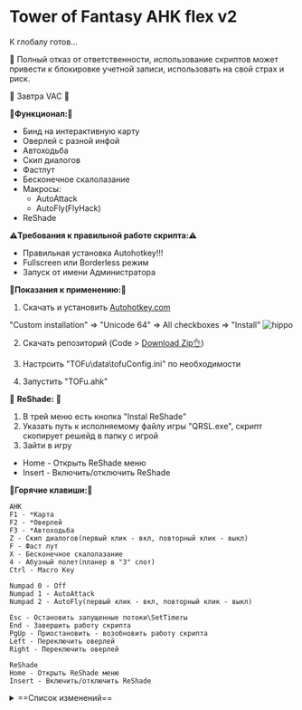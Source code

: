 # Tower of Fantasy AHK flex v2
К глобалу готов...

🙏 Полный отказ от ответственности, использование скриптов может привести к блокировке учетной записи, использовать на свой страх и риск.

🙈 Завтра VAC 🙉

__🚀Функционал:🚀__

- Бинд на интерактивную карту
- Оверлей с разной инфой
- Автоходьба
- Скип диалогов
- Фастлут
- Бесконечное скалолазание
- Макросы:
  + AutoAttack
  + AutoFly(FlyHack)
- ReShade

__⚠️Требования к правильной работе скрипта:⚠️__

- Правильная установка Autohotkey!!! 
- Fullscreen или Borderless режим
- Запуск от имени Администратора

:memo:__Показания к применению:__:memo:

1. Скачать и установить [Autohotkey.com](https://www.autohotkey.com/download/ahk-install.exe)

  "Custom installation" => "Unicode 64" => All checkboxes => "Install"
![hippo](https://media.giphy.com/media/LerrohpjasApOHH9G1/giphy.gif)

2. Скачать репозиторий (Code > [Download Zip👌](https://github.com/Kramar1337/Tower-of-Fantasy-AHK-flex/archive/main.zip))

3. Настроить "TOFu\data\tofuConfig.ini" по необходимости

3. Запустить "TOFu.ahk"

🌈 __ReShade:__ 🌈

1. В трей меню есть кнопка "Instal ReShade"
2. Указать путь к исполняемому файлу игры "QRSL.exe", скрипт скопирует решейд в папку с игрой
3. Зайти в игру
- Home - Открыть ReShade меню
- Insert - Включить/отключить ReShade

:musical_keyboard:__Горячие клавиши:__:musical_keyboard:
```
AHK
F1 - *Карта
F2 - *Оверлей
F3 - *Автоходьба
Z - Скип диалогов(первый клик - вкл, повторный клик - выкл)
F - Фаст лут
X - Бесконечное скалолазание
4 - Абузный полет(планер в "3" слот)
Ctrl - Macro Key

Numpad 0 - Off
Numpad 1 - AutoAttack
Numpad 2 - AutoFly(первый клик - вкл, повторный клик - выкл)

Esc - Остановить запущенные потоки\SetTimerы
End - Завершить работу скрипта
PgUp - Приостановить - возобновить работу скрипта
Left - Переключить оверлей
Right - Переключить оверлей

ReShade
Home - Открыть ReShade меню
Insert - Включить/отключить ReShade
```

<details>
<summary>==Список изменений==</summary>

Изменения: 04.07.2022

 - Оверлей фулл: Данжи, Чипы, Боссы, Готовка


Изменения: 29.06.2022
 - Скип диалогов фулл
 - Оптимизация
 - Пустой оверлей
 - Пустые слоты
 - Автоходьба

==Конец списка==

</details>
